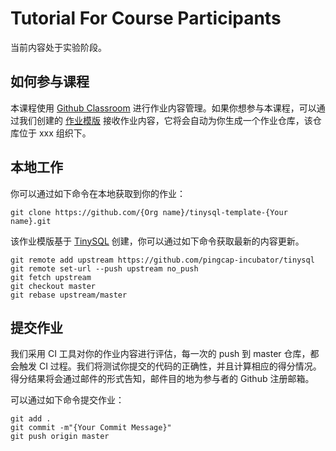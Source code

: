 # Tutorial For Course Participants

当前内容处于实验阶段。

## 如何参与课程

本课程使用 [Github Classroom](https://classroom.github.com/) 进行作业内容管理。如果你想参与本课程，可以通过我们创建的 [作业模版](https://classroom.github.com/a/aioto_CO) 接收作业内容，它将会自动为你生成一个作业仓库，该仓库位于 xxx 组织下。

## 本地工作

你可以通过如下命令在本地获取到你的作业：

```
git clone https://github.com/{Org name}/tinysql-template-{Your name}.git
```

该作业模版基于 [TinySQL](https://github.com/pingcap-incubator/tinysql) 创建，你可以通过如下命令获取最新的内容更新。

```
git remote add upstream https://github.com/pingcap-incubator/tinysql
git remote set-url --push upstream no_push
git fetch upstream
git checkout master
git rebase upstream/master
```

## 提交作业

我们采用 CI 工具对你的作业内容进行评估，每一次的 push 到 master 仓库，都会触发 CI 过程。我们将测试你提交的代码的正确性，并且计算相应的得分情况。得分结果将会通过邮件的形式告知，邮件目的地为参与者的 Github 注册邮箱。

可以通过如下命令提交作业：

```
git add .
git commit -m"{Your Commit Message}"
git push origin master
```

